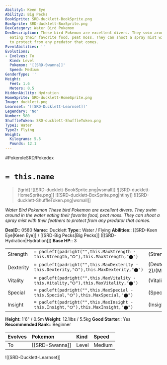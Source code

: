 ```yaml
---
Ability1: Keen Eye
Ability2: Big Pecks
BookSprite: SRD-ducklett-BookSprite.png
BoxSprite: SRD-ducklett-BoxSprite.png
DexCategory: Water Bird Pokemon
DexDescription: These bird Pokemon are excellent divers. They swim around in the water
  eating their favorite food, peat moss. They can shoot a spray mist with their feathers
  to protect from any predator that comes.
EventAbilities: ''
Evolutions:
- Evolves: To
  Kind: Level
  Pokemon: '[[SRD-Swanna]]'
  Speed: Medium
GenderType: ''
Height:
  Feet: 1.6
  Meters: 0.5
HiddenAbility: Hydration
HomeSprite: SRD-ducklett-HomeSprite.png
Image: ducklett.png
Learnset: '[[SRD-Ducklett-Learnset]]'
Legendary: 'No'
Number: 580
ShuffleToken: SRD-ducklett-ShuffleToken.png
Type1: Water
Type2: Flying
Weight:
  Kilograms: 5.5
  Pounds: 12.1
---
```


#PokeroleSRD/Pokedex

# `= this.name`

> [!grid]
> ![[SRD-ducklett-BookSprite.png|wsmall]]
> ![[SRD-ducklett-HomeSprite.png]]
> ![[SRD-ducklett-BoxSprite.png|htiny]]
> ![[SRD-ducklett-ShuffleToken.png|wsmall]]


*Water Bird Pokemon*
*These bird Pokemon are excellent divers. They swim around in the water eating their favorite food, peat moss. They can shoot a spray mist with their feathers to protect from any predator that comes.*

**DexID**:: 0580
**Name**:: Ducklett
**Type**:: Water / Flying
**Abilities**:: [[SRD-Keen Eye|Keen Eye]] / [[SRD-Big Pecks|Big Pecks]] ([[SRD-Hydration|Hydration]])
**Base HP**:: 3

|           |                                                                                        |                                          |
| --------- | -------------------------------------------------------------------------------------- | ---------------------------------------- |
| Strength  | `= padleft(padright("",this.MaxStrength - this.Strength,"⭘"),this.MaxStrength,"⬤")`    | (Strength::1)/(MaxStrength::3)   |
| Dexterity | `= padleft(padright("",this.MaxDexterity - this.Dexterity,"⭘"),this.MaxDexterity,"⬤")` | (Dexterity:: 2)/(MaxDexterity::4) |
| Vitality  | `= padleft(padright("",this.MaxVitality - this.Vitality,"⭘"),this.MaxVitality,"⬤")`    | (Vitality::2)/(MaxVitality::4)   |
| Special   | `= padleft(padright("",this.MaxSpecial - this.Special,"⭘"),this.MaxSpecial,"⬤")`       | (Special::1)/(MaxSpecial::3)     |
| Insight   | `= padleft(padright("",this.MaxInsight - this.Insight,"⭘"),this.MaxInsight,"⬤")`       | (Insight::2)/(MaxInsight::4)     |

**Height**: 1'6" / 0.5m
**Weight**: 12.1lbs / 5.5kg
**Good Starter**:: Yes
**Recommended Rank**:: Beginner

| Evolves   | Pokemon        | Kind   | Speed   |
|:----------|:---------------|:-------|:--------|
| To        | [[SRD-Swanna]] | Level  | Medium  |

![[SRD-Ducklett-Learnset]]